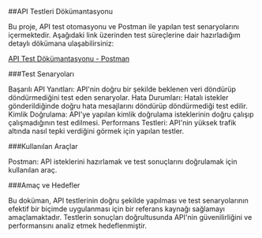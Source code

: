 ##API Testleri Dökümantasyonu

Bu proje, API test otomasyonu ve Postman ile yapılan test senaryolarını içermektedir. Aşağıdaki link üzerinden test süreçlerine dair hazırladığım detaylı dökümana ulaşabilirsiniz:

[API Test Dökümantasyonu - Postman](https://documenter.getpostman.com/view/22831578/2sAYk8vi7y#13124bfe-df0b-4c58-9ccf-c30fdabe1f9d) 

###Test Senaryoları

Başarılı API Yanıtları: API'nin doğru bir şekilde beklenen veri döndürüp döndürmediğini test eden senaryolar.
Hata Durumları: Hatalı istekler gönderildiğinde doğru hata mesajlarını döndürüp döndürmediği test edilir.
Kimlik Doğrulama: API'ye yapılan kimlik doğrulama isteklerinin doğru çalışıp çalışmadığının test edilmesi.
Performans Testleri: API'nin yüksek trafik altında nasıl tepki verdiğini görmek için yapılan testler.

###Kullanılan Araçlar

Postman: API isteklerini hazırlamak ve test sonuçlarını doğrulamak için kullanılan araç.

###Amaç ve Hedefler

Bu doküman, API testlerinin doğru şekilde yapılması ve test senaryolarının efektif bir biçimde uygulanması için bir referans kaynağı sağlamayı amaçlamaktadır. Testlerin sonuçları doğrultusunda API'nin güvenilirliğini ve performansını analiz etmek hedeflenmiştir.
